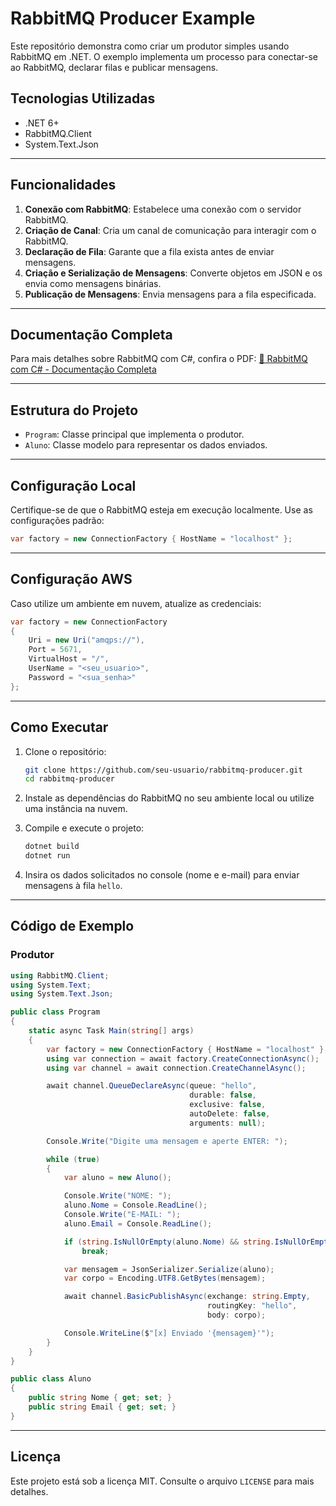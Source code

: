 
# RabbitMQ Producer Example

Este repositório demonstra como criar um produtor simples usando RabbitMQ em .NET. O exemplo implementa um processo para conectar-se ao RabbitMQ, declarar filas e publicar mensagens.

## Tecnologias Utilizadas

- .NET 6+
- RabbitMQ.Client
- System.Text.Json

---

## Funcionalidades

1. **Conexão com RabbitMQ**: Estabelece uma conexão com o servidor RabbitMQ.
2. **Criação de Canal**: Cria um canal de comunicação para interagir com o RabbitMQ.
3. **Declaração de Fila**: Garante que a fila exista antes de enviar mensagens.
4. **Criação e Serialização de Mensagens**: Converte objetos em JSON e os envia como mensagens binárias.
5. **Publicação de Mensagens**: Envia mensagens para a fila especificada.

---

## Documentação Completa

Para mais detalhes sobre RabbitMQ com C#, confira o PDF:
[📄 RabbitMQ com C# - Documentação Completa](RabbitMQ_com_CSharp.pdf)

---

## Estrutura do Projeto

- `Program`: Classe principal que implementa o produtor.
- `Aluno`: Classe modelo para representar os dados enviados.

---

## Configuração Local

Certifique-se de que o RabbitMQ esteja em execução localmente. Use as configurações padrão:

```csharp
var factory = new ConnectionFactory { HostName = "localhost" };
```

---

## Configuração AWS

Caso utilize um ambiente em nuvem, atualize as credenciais:

```csharp
var factory = new ConnectionFactory
{
    Uri = new Uri("amqps://"),
    Port = 5671,
    VirtualHost = "/",
    UserName = "<seu_usuario>",
    Password = "<sua_senha>"
};
```

---

## Como Executar

1. Clone o repositório:
   ```bash
   git clone https://github.com/seu-usuario/rabbitmq-producer.git
   cd rabbitmq-producer
   ```

2. Instale as dependências do RabbitMQ no seu ambiente local ou utilize uma instância na nuvem.

3. Compile e execute o projeto:
   ```bash
   dotnet build
   dotnet run
   ```

4. Insira os dados solicitados no console (nome e e-mail) para enviar mensagens à fila `hello`.

---

## Código de Exemplo

### Produtor

```csharp
using RabbitMQ.Client;
using System.Text;
using System.Text.Json;

public class Program
{
    static async Task Main(string[] args)
    {
        var factory = new ConnectionFactory { HostName = "localhost" };
        using var connection = await factory.CreateConnectionAsync();
        using var channel = await connection.CreateChannelAsync();

        await channel.QueueDeclareAsync(queue: "hello",
                                        durable: false,
                                        exclusive: false,
                                        autoDelete: false,
                                        arguments: null);

        Console.Write("Digite uma mensagem e aperte ENTER: ");

        while (true)
        {
            var aluno = new Aluno();

            Console.Write("NOME: ");
            aluno.Nome = Console.ReadLine();
            Console.Write("E-MAIL: ");
            aluno.Email = Console.ReadLine();

            if (string.IsNullOrEmpty(aluno.Nome) && string.IsNullOrEmpty(aluno.Email))
                break;

            var mensagem = JsonSerializer.Serialize(aluno);
            var corpo = Encoding.UTF8.GetBytes(mensagem);

            await channel.BasicPublishAsync(exchange: string.Empty,
                                            routingKey: "hello",
                                            body: corpo);

            Console.WriteLine($"[x] Enviado '{mensagem}'");
        }
    }
}

public class Aluno
{
    public string Nome { get; set; }
    public string Email { get; set; }
}
```

---

## Licença

Este projeto está sob a licença MIT. Consulte o arquivo `LICENSE` para mais detalhes.
